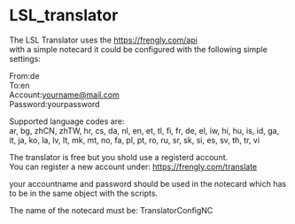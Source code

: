 # LSL_translator

The LSL Translator uses the https://frengly.com/api <br>
with a simple notecard it could be configured with the following simple settings:

From:de<br>
To:en<br>
Account:yourname@mail.com<br>
Password:yourpassword<br>

Supported language codes are:<br>
ar, bg, zhCN, zhTW, hr, cs, da, nl, en, et, tl, fi, fr, de, el, iw, hi, hu, is, id, ga,<br>
it, ja, ko, la, lv, lt, mk, mt, no, fa, pl, pt, ro, ru, sr, sk, si, es, sv, th, tr, vi

The translator is free but you shold use a registerd account.<br>
You can register a new account under: https://frengly.com/translate<br>

your accountname and password should be used in the notecard which has to be in the same object with the scripts.<br>

The name of the notecard must be: TranslatorConfigNC<br>




